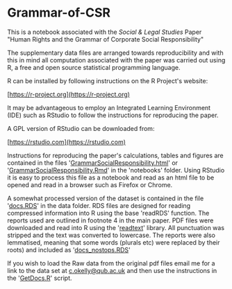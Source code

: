 # Grammar-of-CSR
This is a notebook associated with the _Social & Legal Studies_ Paper "Human Rights and the Grammar of Corporate Social Responsibility"

The supplementary data files are arranged towards reproducibility and with this in mind all computation associated with the paper was carried out using R, a free and open source statistical programming language.

R can be installed by following instructions on the R Project's website:

[https://r-project.org](https://r-project.org)

It may be advantageous to employ an Integrated Learning Environment (IDE) such as RStudio to follow the instructions for reproducing the paper.

A GPL version of RStudio can be downloaded from:

[https://rstudio.com](https://rstudio.com)

Instructions for reproducing the paper's calculations, tables and figures are contained in the files '[GrammarSocialResponsibility.html](https://cokelly.github.io/Grammar-of-CSR/notebooks/GrammarSocialResponsibility.html)' or '[GrammarSocialResponsibility.Rmd](https://github.com/cokelly/Grammar-of-CSR/blob/master/notebooks/GrammarSocialResponsibility.Rmd)' in the 'notebooks' folder. Using RStudio it is easy to process this file as a notebook and read as an html file to be opened and read in a browser such as Firefox or Chrome.

A somewhat processed version of the dataset is contained in the file '[docs.RDS](https://github.com/cokelly/Grammar-of-CSR/tree/master/data)' in the data folder. RDS files are designed for reading compressed information into R using the base 'readRDS' function. The reports used are outlined in footnote 4 in the main paper. PDF files were downloaded and read into R using the '[readtext](https://readtext.quanteda.io/articles/readtext_vignette.html)' library. All punctuation was stripped and the text was converted to lowercase. The reports were also lemmatised, meaning that some words (plurals etc) were replaced by their roots) and included as '[docs_nostops.RDS](https://github.com/cokelly/Grammar-of-CSR/tree/master/data)'

If you wish to load the Raw data from the original pdf files email me for a link to the data set at [c.okelly@qub.ac.uk](mailto:c.okelly@qub.ac.uk) and then use the instructions in the '[GetDocs.R](https://github.com/cokelly/Grammar-of-CSR/blob/master/notebooks/GetDocs.R)' script. 
